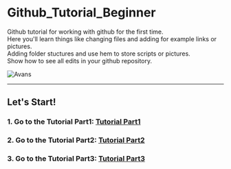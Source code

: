 # Github_Tutorial_Beginner

Github tutorial for working with github for the first time.<br>
Here you'll learn things like changing files and adding for example links or pictures.<br>
Adding folder stuctures and use hem to store scripts or pictures.<br>
Show how to see all edits in your github repository.

![Avans](https://www.avans.nl/images/XL-Logo.svg)

---
## Let's Start!

### 1. Go to the Tutorial Part1: [Tutorial Part1](./Tutorial_Part1.md)
### 2. Go to the Tutorial Part2: [Tutorial Part2](./Tutorial_Part2.md)
### 3. Go to the Tutorial Part3: [Tutorial Part3](./Tutorial_Part3.md)
